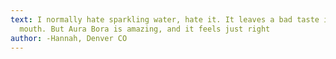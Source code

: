 ```yaml
---
text: I normally hate sparkling water, hate it. It leaves a bad taste in my
  mouth. But Aura Bora is amazing, and it feels just right
author: -Hannah, Denver CO
---
```

